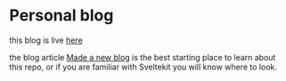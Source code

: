 
# Personal blog

this blog is live [here](https://gertjanassies.dev)

the blog article [Made a new blog](https://gertjanassies.dev/blog/230627_new_blog) is the best starting place to learn about this repo,
or if you are familiar with Sveltekit you will know where to look.


